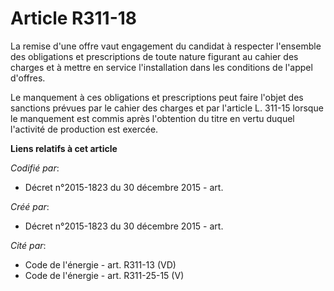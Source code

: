 # Article R311-18

La remise d'une offre vaut engagement du candidat à respecter l'ensemble des obligations et prescriptions de toute nature
figurant au cahier des charges et à mettre en service l'installation dans les conditions de l'appel d'offres.

Le manquement à ces obligations et prescriptions peut faire l'objet des sanctions prévues par le cahier des charges et par
l'article L. 311-15 lorsque le manquement est commis après l'obtention du titre en vertu duquel l'activité de production est
exercée.

**Liens relatifs à cet article**

_Codifié par_:

  - Décret n°2015-1823 du 30 décembre 2015 - art.

_Créé par_:

  - Décret n°2015-1823 du 30 décembre 2015 - art.

_Cité par_:

  - Code de l'énergie - art. R311-13 (VD)
  - Code de l'énergie - art. R311-25-15 (V)
